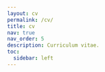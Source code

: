 ```yaml
---
layout: cv
permalink: /cv/
title: cv
nav: true
nav_order: 5
description: Curriculum vitae.
toc:
  sidebar: left
---
```

